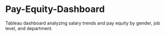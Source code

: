 # Pay-Equity-Dashboard
Tableau dashboard analyzing salary trends and pay equity by gender, job level, and department.
